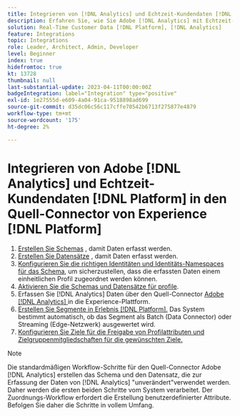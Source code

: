 ```yaml
---
title: Integrieren von [!DNL Analytics] und Echtzeit-Kundendaten [!DNL Platform] in das Quell-Connector-Tutorial für Experience [!DNL Platform] 1
description: Erfahren Sie, wie Sie Adobe [!DNL Analytics] mit Echtzeit-Kundendaten [!DNL Platform] integrieren, indem Sie den Experience [!DNL Platform] Quell-Connector verwenden.
solution: Real-Time Customer Data [!DNL Platform], [!DNL Analytics]
feature: Integrations
topic: Integrations
role: Leader, Architect, Admin, Developer
level: Beginner
index: true
hidefromtoc: true
kt: 13728
thumbnail: null
last-substantial-update: 2023-04-11T00:00:00Z
badgeIntegration: label="Integration" type="positive"
exl-id: 1e27555d-e609-4a04-91ca-9518898ad699
source-git-commit: d35dc06c56c117cffe70542b6713f275877e4879
workflow-type: tm+mt
source-wordcount: '175'
ht-degree: 2%

---
```


# Integrieren von Adobe [!DNL Analytics] und Echtzeit-Kundendaten [!DNL Platform] in den Quell-Connector von Experience [!DNL Platform]

<ol>
    <li><a href="https://experienceleague.adobe.com/?lang=de#dashboard/learning" _target="_blank" rel="noopener noreferrer">Erstellen Sie Schemas</a> , damit Daten erfasst werden.</li>
    <li><a href="https://experienceleague.adobe.com/docs/platform-learn/tutorials/data-ingestion/create-datasets-and-ingest-data.html" _target="_blank" rel="noopener noreferrer">Erstellen Sie Datensätze</a> , damit Daten erfasst werden.</a></li>
    <li><a href="https://experienceleague.adobe.com/docs/platform-learn/tutorials/identities/label-ingest-and-verify-identity-data.html?lang=en" _target="_blank" rel="noopener noreferrer">Konfigurieren Sie die richtigen Identitäten und Identitäts-Namespaces für das Schema</a>, um sicherzustellen, dass die erfassten Daten einem einheitlichen Profil zugeordnet werden können.</li> 
    <li><a href="https://experienceleague.adobe.com/docs/platform-learn/tutorials/profiles/bring-data-into-the-real-time-customer-profile.html?lang=de" _target="_blank" rel="noopener noreferrer">Aktivieren Sie die Schemas und Datensätze für profile</a>.</li>
    <li>Erfassen Sie [!DNL Analytics] Daten über den Quell-Connector <a href="https://experienceleague.adobe.com/docs/platform-learn/tutorials/sources/ingest-data-from-adobe-analytics.html?lang=de" _target="_blank" rel="noopener noreferrer">Adobe [!DNL Analytics] </a> in die Experience-Plattform.</li>
    <li><a href="https://experienceleague.adobe.com/docs/platform-learn/tutorials/audiences/create-audiences.html" _target="_blank" rel="noopener noreferrer">Erstellen Sie Segmente in Erlebnis [!DNL Platform].</a> Das System bestimmt automatisch, ob das Segment als Batch (Data Connector) oder Streaming (Edge-Netzwerk) ausgewertet wird.</li>
    <li><a href="https://experienceleague.adobe.com/docs/platform-learn/tutorials/destinations/create-destinations-and-activate-data.html" _target="_blank" rel="noopener noreferrer">Konfigurieren Sie Ziele für die Freigabe von Profilattributen und Zielgruppenmitgliedschaften für die gewünschten Ziele.</a></li>   
</ol>

>[!NOTE]
>
>Die standardmäßigen Workflow-Schritte für den Quell-Connector Adobe [!DNL Analytics] erstellen das Schema und den Datensatz, die zur Erfassung der Daten von [!DNL Analytics] &quot;unverändert&quot;verwendet werden. Daher werden die ersten beiden Schritte vom System verarbeitet. Der Zuordnungs-Workflow erfordert die Erstellung benutzerdefinierter Attribute. Befolgen Sie daher die Schritte in vollem Umfang.
